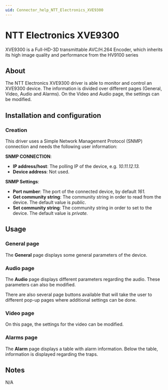 ```yaml
---
uid: Connector_help_NTT_Electronics_XVE9300
---
```


# NTT Electronics XVE9300

XVE9300 is a Full-HD-3D transmittable AVC/H.264 Encoder, which inherits its high image quality and performance from the HV9100 series

## About

The NTT Electronics XVE9300 driver is able to monitor and control an XVE9300 device. The information is divided over different pages (General, Video, Audio and Alarms). On the Video and Audio page, the settings can be modified.

## Installation and configuration

### Creation

This driver uses a Simple Network Management Protocol (SNMP) connection and needs the following user information:

**SNMP CONNECTION**:

- **IP address/host**: The polling IP of the device, e.g. *10.11.12.13.*
- **Device address**: Not used.

**SNMP Settings**:

- **Port number**: The port of the connected device, by default *161.*
- **Get community string**: The community string in order to read from the device. The default value is *public*.
- **Set community string**: The community string in order to set to the device. The default value is *private.*

## Usage

### General page

The **General** page displays some general parameters of the device.

### Audio page

The **Audio** page displays different parameters regarding the audio. These parameters can also be modified.

There are also several page buttons available that will take the user to different pop-up pages where additional settings can be done.

### Video page

On this page, the settings for the video can be modified.

### Alarms page

The **Alarm** page displays a table with alarm information. Below the table, information is displayed regarding the traps.

## Notes

N/A
